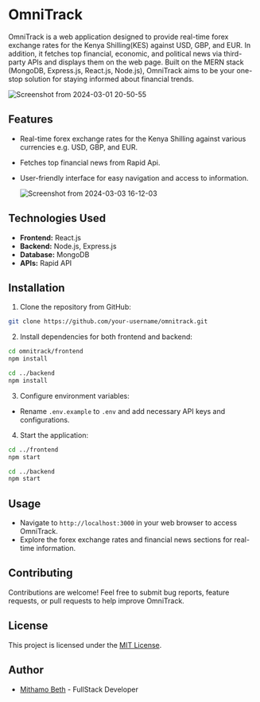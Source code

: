 # OmniTrack

OmniTrack is a web application designed to provide real-time forex exchange rates for the Kenya Shilling(KES) against USD, GBP, and EUR. In addition, it fetches top financial, economic, and political news via third-party APIs and displays them on the web page. Built on the MERN stack (MongoDB, Express.js, React.js, Node.js), OmniTrack aims to be your one-stop solution for staying informed about financial trends.

![Screenshot from 2024-03-01 20-50-55](https://github.com/Mythamor/OmniTrack/assets/113252977/4f144007-1442-4197-b9d5-2f747e3b9394)


## Features

- Real-time forex exchange rates for the Kenya Shilling against various currencies e.g. USD, GBP, and EUR.
- Fetches top financial news from Rapid Api.
- User-friendly interface for easy navigation and access to information.
  
  ![Screenshot from 2024-03-03 16-12-03](https://github.com/Mythamor/OmniTrack/assets/113252977/2e134b1b-05ad-4307-8197-99ea26cc7df0)


## Technologies Used

- **Frontend:** React.js
- **Backend:** Node.js, Express.js
- **Database:** MongoDB
- **APIs:** Rapid API

## Installation

1. Clone the repository from GitHub:

```bash
git clone https://github.com/your-username/omnitrack.git
```

2. Install dependencies for both frontend and backend:

```bash
cd omnitrack/frontend
npm install

cd ../backend
npm install
```

3. Configure environment variables:

- Rename `.env.example` to `.env` and add necessary API keys and configurations.

4. Start the application:

```bash
cd ../frontend
npm start

cd ../backend
npm start
```

## Usage

- Navigate to `http://localhost:3000` in your web browser to access OmniTrack.
- Explore the forex exchange rates and financial news sections for real-time information.

## Contributing

Contributions are welcome! Feel free to submit bug reports, feature requests, or pull requests to help improve OmniTrack.

## License

This project is licensed under the [MIT License](https://opensource.org/licenses/MIT).

## Author

- [Mithamo Beth](https://www.mithamo.tech) - FullStack Developer

